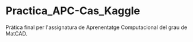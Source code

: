 # Practica_APC-Cas_Kaggle
Pràtica final per l'assignatura de Aprenentatge Computacional del grau de MatCAD. 
